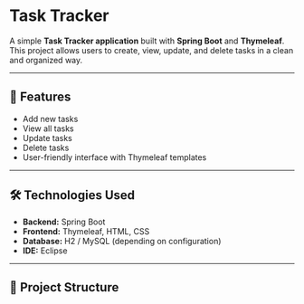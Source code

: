 # Task Tracker

A simple **Task Tracker application** built with **Spring Boot** and **Thymeleaf**.  
This project allows users to create, view, update, and delete tasks in a clean and organized way.

---

## 🚀 Features

- Add new tasks
- View all tasks
- Update tasks
- Delete tasks
- User-friendly interface with Thymeleaf templates

---

## 🛠️ Technologies Used

- **Backend:** Spring Boot  
- **Frontend:** Thymeleaf, HTML, CSS  
- **Database:** H2 / MySQL (depending on configuration)  
- **IDE:** Eclipse  

---

## 📂 Project Structure

